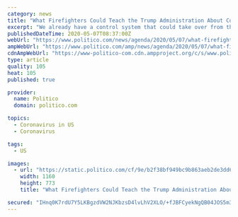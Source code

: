 ```yaml
---
category: news
title: "What Firefighters Could Teach the Trump Administration About Covid-19"
excerpt: "We already have a control system that could take over from the coronavirus task force — if the White House would use it."
publishedDateTime: 2020-05-07T08:37:00Z
webUrl: "https://www.politico.com/news/agenda/2020/05/07/what-firefighters-could-teach-the-trump-administration-about-covid-19-240869"
ampWebUrl: "https://www.politico.com/amp/news/agenda/2020/05/07/what-firefighters-could-teach-the-trump-administration-about-covid-19-240869"
cdnAmpWebUrl: "https://www-politico-com.cdn.ampproject.org/c/s/www.politico.com/amp/news/agenda/2020/05/07/what-firefighters-could-teach-the-trump-administration-about-covid-19-240869"
type: article
quality: 105
heat: 105
published: true

provider:
  name: Politico
  domain: politico.com

topics:
  - Coronavirus in US
  - Coronavirus

tags:
  - US

images:
  - url: "https://static.politico.com/cf/9e/b2f38bf949bc9b863aeb2de3dd66/200506-firefighters-ap-773.jpg"
    width: 1160
    height: 773
    title: "What Firefighters Could Teach the Trump Administration About Covid-19"

secured: "IHnq0K7rdU7Y5LKBgzdVW2NJKbzsD4lvLhV2XLO/+fJBFCyekNgQB04JOS5m3XYBQuA0IUIdEDog1dZvPcK6m229jtI7zriOhkWBzE3uZ9qBMheJ8p1XhSQKSMDYW2vfwro5aRObdLmwccAvGOxXwbTN9/oNYubKjpn8MFV12KLHOb0kk34zQ9aPMjMv0/ODU27h2K8XpHnEsnKsfJpGYCWmU0yj7oqVCqtUqqF2H8EKNMGw4StYqgm+1xJTFvpn+6RxT7nWmBf9cTMTj0ulJiuSdUTns0bQJOXSDxYtWso0grVFCLrlWjJiJDe08habsv0zLS1IGTOAqUFnEks8/jDQzCgFhFo/gFpn/H4qxEEIxgOJWBr4FO2ceTHTru5rRzDoYZ+TEO+xa3w+XF2fiiMCsdKYw+t+An2w4PJfJ9ujhNtUtNoK/yIH+pHSwDLaOohwr4yur2B1tpbvV9Fe2SHjzsULqmrjJykie+0jdKI=;HR0l+2I4eHP5jkYzAvlsjw=="
---
```


